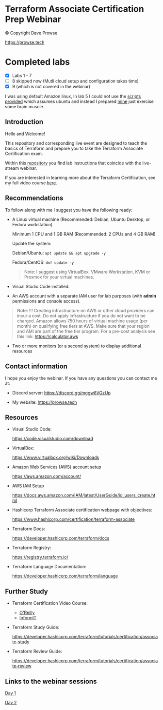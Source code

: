 # Terraform Associate Certification Prep Webinar

© Copyright Dave Prowse

https://prowse.tech

# Completed labs

- [x] Labs 1 - 7
- [ ] 8 skipped now (Mutli cloud setup and configuration takes time)
- [x] 9 (which is not covered in the webinar)

I was using default Amazon linux, In lab 5 I could not use the [scripts provided](https://github.com/p10ns11y/oreilly-terraform-live-course-session/blob/main/lab-05/solution/scripts/apache-mkdocs.yaml) which assumes ubuntu and instead I prepared [mine](https://github.com/p10ns11y/oreilly-terraform-live-course-session/blob/main/lab-05/scripts/httpd-web-server.yaml) just exercise some brain muscle.


## Introduction

Hello and Welcome!

This repository and corresponding live event are designed to teach the basics of Terraform and prepare you to take the Terraform Associate Certification exam.

Within this [repository](https://github.com/daveprowse/tac-live) you find lab instructions that coincide with the live-stream webinar.

If you are interested in learning more about the Terraform Certification, see my full video course [here](https://learning.oreilly.com/course/hashicorp-certified-terraform/9780138195366/).

## Recommendations

To follow along with me I suggest you have the following ready:

- A Linux virtual machine (Recommended: Debian, Ubuntu Desktop, or Fedora workstation)

  Minimum 1 CPU and 1 GB RAM (Recommended: 2 CPUs and 4 GB RAM)

  Update the system:

  Debian/Ubuntu: `apt update && apt upgrade -y`

  Fedora/CentOS: `dnf update -y`

  > Note: I suggest using VirtualBox, VMware Workstation, KVM or Proxmox for your virtual machines.

- Visual Studio Code installed.

- An AWS account with a separate IAM user for lab purposes (with **admin** permissions and console access).

> Note: !!! Creating infrastructure on AWS or other cloud providers can incur a cost. Do not apply infrastructure if you do not want to be charged.
> Amazon allows 750 hours of virtual machine usage (per month) on qualifying free tiers at AWS. Make sure that your region and AMI are part of the free tier program. For a pre-cost analysis see this link: https://calculator.aws

- Two or more monitors (or a second system) to display additional resources

## Contact information

I hope you enjoy the webinar. If you have any questions you can contact me at:

- Discord server: https://discord.gg/mggw8VGzUp

- My website: https://prowse.tech

## Resources

- Visual Studio Code:

  https://code.visualstudio.com/download

- VirtualBox:

  https://www.virtualbox.org/wiki/Downloads

- Amazon Web Services (AWS) account setup

  https://aws.amazon.com/account/

- AWS IAM Setup

  https://docs.aws.amazon.com/IAM/latest/UserGuide/id_users_create.html

- Hashicorp Terraform Associate certification webpage with objectives:

  https://www.hashicorp.com/certification/terraform-associate

- Terraform Docs:

  https://developer.hashicorp.com/terraform/docs

- Terraform Registry:

  https://registry.terraform.io/

- Terraform Language Documentation:

  https://developer.hashicorp.com/terraform/language

## Further Study

- Terraform Certification Video Course:

  - [O'Reilly](https://learning.oreilly.com/course/hashicorp-certified-terraform/9780138195366/)
  - [InformIT](https://click.linksynergy.com/link?id=g%2f%2f2PZbywdw&offerid=145238.248089780138195397&bids=145238.248089780138195397&bids=145238.248089780138195397&type=2&murl=https%3a%2f%2fwww.pearsonitcertification.com%2ftitle%2f9780138195397&)

- Terraform Study Guide:

  https://developer.hashicorp.com/terraform/tutorials/certification/associate-study

- Terraform Review Guide:

  https://developer.hashicorp.com/terraform/tutorials/certification/associate-review

## Links to the webinar sessions

  [Day 1](https://learning.oreilly.com/live-events/-/0636920082746/0642572006651/?utm_medium%3Dcalendar%26utm_source%3Dschedule%252Breminder%26utm_campaign%3Dcalendar%252Bgoogle%26utm_content%3Dhashicorp-terraform-associate-exam-cram&sa=D&source=calendar&usd=2&usg=AOvVaw3oj9PZH2yEdbHuPx6g5rPz)

  [Day 2](https://learning.oreilly.com/live-events/-/0636920082746/0642572006651/?utm_medium%3Dcalendar%26utm_source%3Dschedule%252Breminder%26utm_campaign%3Dcalendar%252Bgoogle%26utm_content%3Dhashicorp-terraform-associate-exam-cram&sa=D&source=calendar&usd=2&usg=AOvVaw3oj9PZH2yEdbHuPx6g5rPz)
